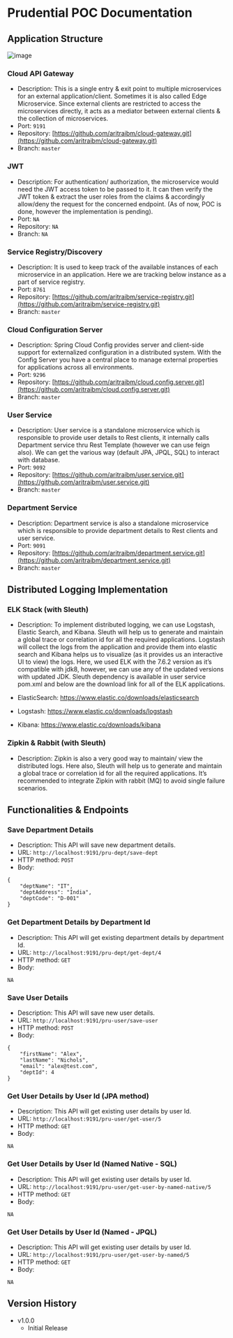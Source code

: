 # Prudential POC Documentation



## Application Structure
![image](https://user-images.githubusercontent.com/103875790/173271480-0eb16dc6-4afc-4d5d-a436-07a0975c9c65.png)


### Cloud API Gateway

* Description: This is a single entry & exit point to multiple microservices for an external application/client. Sometimes it is also called Edge Microservice. Since external clients are restricted to access the microservices directly, it acts as a mediator between external clients & the collection of microservices.
* Port: ```9191```
* Repository: [https://github.com/aritraibm/cloud-gateway.git](https://github.com/aritraibm/cloud-gateway.git)
* Branch: ```master```


### JWT

* Description: For authentication/ authorization, the microservice would need the JWT access token to be passed to it. It can then verify the JWT token & extract the user roles from the claims & accordingly allow/deny the request for the concerned endpoint. (As of now, POC is done, however the implementation is pending).
* Port: ```NA```
* Repository: ```NA```
* Branch: ```NA```


### Service Registry/Discovery

* Description: It is used to keep track of the available instances of each microservice in an application. Here we are tracking below instance as a part of service registry.
* Port: ```8761```
* Repository: [https://github.com/aritraibm/service-registry.git](https://github.com/aritraibm/service-registry.git)
* Branch: ```master```


### Cloud Configuration Server

* Description: Spring Cloud Config provides server and client-side support for externalized configuration in a distributed system. With the Config Server you have a central place to manage external properties for applications across all environments.
* Port: ```9296```
* Repository: [https://github.com/aritraibm/cloud.config.server.git](https://github.com/aritraibm/cloud.config.server.git)
* Branch: ```master```


### User Service

* Description: User service is a standalone microservice which is responsible to provide user details to Rest clients, it internally calls Department service thru Rest Template (however we can use feign also). We can get the various way (default JPA, JPQL, SQL) to interact with database.
* Port: ```9092```
* Repository: [https://github.com/aritraibm/user.service.git](https://github.com/aritraibm/user.service.git)
* Branch: ```master```


### Department Service

* Description: Department service is also a standalone microservice which is responsible to provide department details to Rest clients and user service.
* Port: ```9091```
* Repository: [https://github.com/aritraibm/department.service.git](https://github.com/aritraibm/department.service.git)
* Branch: ```master```


## Distributed Logging Implementation

### ELK Stack (with Sleuth)

* Description: To implement distributed logging, we can use Logstash, Elastic Search, and Kibana. Sleuth will help us to generate and maintain a global trace or correlation id for all the required applications. Logstash will collect the logs from the application and provide them into elastic search and Kibana helps us to visualize (as it provides us an interactive UI to view) the logs.
Here, we used ELK with the 7.6.2 version as it’s compatible with jdk8, however, we can use any of the updated versions with updated JDK. Sleuth dependency is available in user service pom.xml and below are the download link for all of the ELK applications.

* ElasticSearch: https://www.elastic.co/downloads/elasticsearch

* Logstash: https://www.elastic.co/downloads/logstash

* Kibana: https://www.elastic.co/downloads/kibana


### Zipkin & Rabbit (with Sleuth)

* Description: Zipkin is also a very good way to maintain/ view the distributed logs. Here also, Sleuth will help us to generate and maintain a global trace or correlation id for all the required applications. It’s recommended to integrate Zipkin with rabbit (MQ) to avoid single failure scenarios.


## Functionalities & Endpoints

### Save Department Details

* Description: This API will save new department details.
* URL: ```http://localhost:9191/pru-dept/save-dept```
* HTTP method: ```POST```
* Body: 
```
{
    "deptName": "IT",
    "deptAddress": "India",
    "deptCode": "D-001"
}
```


### Get Department Details by Department Id

* Description: This API will get existing department details by department Id.
* URL: ```http://localhost:9191/pru-dept/get-dept/4```
* HTTP method: ```GET```
* Body: 
```
NA
```



### Save User Details

* Description: This API will save new user details.
* URL: ```http://localhost:9191/pru-user/save-user```
* HTTP method: ```POST```
* Body: 
```
{
    "firstName": "Alex",
    "lastName": "Nichols",
    "email": "alex@test.com",
    "deptId": 4
}
```



### Get User Details by User Id (JPA method)

* Description: This API will get existing user details by user Id.
* URL: ```http://localhost:9191/pru-user/get-user/5```
* HTTP method: ```GET```
* Body: 
```
NA
```



### Get User Details by User Id (Named Native - SQL)

* Description: This API will get existing user details by user Id.
* URL: ```http://localhost:9191/pru-user/get-user-by-named-native/5```
* HTTP method: ```GET```
* Body: 
```
NA
```



### Get User Details by User Id (Named - JPQL)

* Description: This API will get existing user details by user Id.
* URL: ```http://localhost:9191/pru-user/get-user-by-named/5```
* HTTP method: ```GET```
* Body: 
```
NA
```


## Version History

* v1.0.0
    * Initial Release
